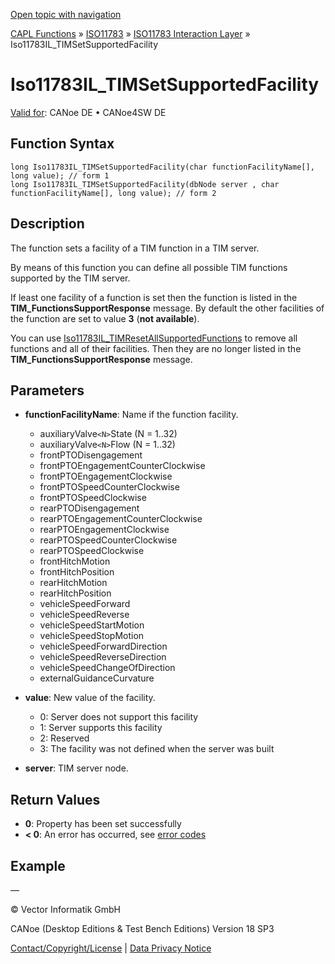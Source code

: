 [Open topic with navigation](../../../../../../CANoeDEFamily.htm#Topics/CAPLFunctions/ISO11783/ISOInteractionLayer/Functions/CAPLfunctionIso11783ILtimSetSupportedFacility.md)

[CAPL Functions](../../../CAPLfunctions.md) » [ISO11783](../../CAPLfunctionsISO11783Overview.md) » [ISO11783 Interaction Layer](../CAPLfunctionsISOILOverview.md) » Iso11783IL_TIMSetSupportedFacility

# Iso11783IL_TIMSetSupportedFacility

[Valid for](../../../../Shared/FeatureAvailability.md): CANoe DE • CANoe4SW DE

## Function Syntax

```plaintext
long Iso11783IL_TIMSetSupportedFacility(char functionFacilityName[], long value); // form 1
long Iso11783IL_TIMSetSupportedFacility(dbNode server , char functionFacilityName[], long value); // form 2
```

## Description

The function sets a facility of a TIM function in a TIM server.

By means of this function you can define all possible TIM functions supported by the TIM server.

If least one facility of a function is set then the function is listed in the **TIM_FunctionsSupportResponse** message. By default the other facilities of the function are set to value **3** (**not available**).

You can use [Iso11783IL_TIMResetAllSupportedFunctions](CAPLfunctionIso11783ILtimResetAllSupportedFunctions.md) to remove all functions and all of their facilities. Then they are no longer listed in the **TIM_FunctionsSupportResponse** message.

## Parameters

- **functionFacilityName**: Name if the function facility.
  - auxiliaryValve`<N>`State (N = 1..32)
  - auxiliaryValve`<N>`Flow (N = 1..32)
  - frontPTODisengagement
  - frontPTOEngagementCounterClockwise
  - frontPTOEngagementClockwise
  - frontPTOSpeedCounterClockwise
  - frontPTOSpeedClockwise
  - rearPTODisengagement
  - rearPTOEngagementCounterClockwise
  - rearPTOEngagementClockwise
  - rearPTOSpeedCounterClockwise
  - rearPTOSpeedClockwise
  - frontHitchMotion
  - frontHitchPosition
  - rearHitchMotion
  - rearHitchPosition
  - vehicleSpeedForward
  - vehicleSpeedReverse
  - vehicleSpeedStartMotion
  - vehicleSpeedStopMotion
  - vehicleSpeedForwardDirection
  - vehicleSpeedReverseDirection
  - vehicleSpeedChangeOfDirection
  - externalGuidanceCurvature

- **value**: New value of the facility.
  - 0: Server does not support this facility
  - 1: Server supports this facility
  - 2: Reserved
  - 3: The facility was not defined when the server was built

- **server**: TIM server node.

## Return Values

- **0**: Property has been set successfully
- **< 0**: An error has occurred, see [error codes](../../../CAPLfunctionsISOj1939ErrorCodes.md)

## Example

—

© Vector Informatik GmbH

CANoe (Desktop Editions & Test Bench Editions) Version 18 SP3

[Contact/Copyright/License](../../../../Shared/ContactCopyrightLicense.md) | [Data Privacy Notice](https://www.vector.com/int/en/company/get-info/privacy-policy/)